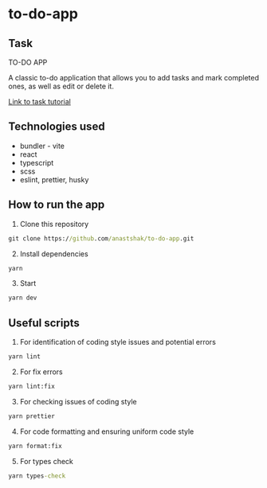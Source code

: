 # to-do-app

## Task

TO-DO APP

A classic to-do application that allows you to add tasks and mark completed ones, as well as edit or delete it.

[Link to task tutorial](https://www.freecodecamp.org/news/typescript-tutorial-for-react-developers/)

## Technologies used

- bundler - vite
- react
- typescript
- scss
- eslint, prettier, husky

## How to run the app 

1. Clone this repository

```cmd
git clone https://github.com/anastshak/to-do-app.git
```

2. Install dependencies

```cmd
yarn
```

3. Start 

```cmd
yarn dev
```

## Useful scripts

1. For identification of coding style issues and potential errors
```cmd
yarn lint
```

2. For fix errors

```cmd
yarn lint:fix
```

3. For checking issues of coding style

```cmd
yarn prettier
```

4. For code formatting and ensuring uniform code style

```cmd
yarn format:fix
```

5. For types check

```cmd
yarn types-check
```